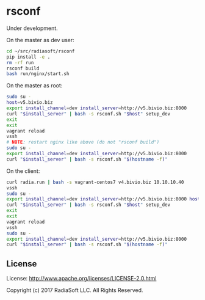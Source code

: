 # rsconf

Under development.

On the master as dev user:

```bash
cd ~/src/radiasoft/rsconf
pip install -e .
rm -rf run
rsconf build
bash run/nginx/start.sh
```

On the master as root:

```bash
sudo su -
host=v5.bivio.biz
export install_channel=dev install_server=http://v5.bivio.biz:8000
curl "$install_server" | bash -s rsconf.sh "$host" setup_dev
exit
exit
vagrant reload
vssh
# NOTE: restart nginx like above (do not "rsconf build")
sudo su -
export install_channel=dev install_server=http://v5.bivio.biz:8000
curl "$install_server" | bash -s rsconf.sh "$(hostname -f)"
```

On the client:

```bash
curl radia.run | bash -s vagrant-centos7 v4.bivio.biz 10.10.10.40
vssh
sudo su -
export install_channel=dev install_server=http://v5.bivio.biz:8000 host=v4.bivio.biz
curl "$install_server" | bash -s rsconf.sh "$host" setup_dev
exit
exit
vagrant reload
vssh
sudo su -
export install_channel=dev install_server=http://v5.bivio.biz:8000
curl "$install_server" | bash -s rsconf.sh "$(hostname -f)"
```

## License

License: http://www.apache.org/licenses/LICENSE-2.0.html

Copyright (c) 2017 RadiaSoft LLC.  All Rights Reserved.
